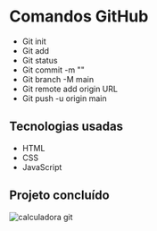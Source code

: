 # Comandos GitHub

- Git init
- Git add
- Git status
- Git commit -m ""
- Git branch -M main
- Git remote add origin URL
- Git push -u origin main

## Tecnologias usadas

- HTML
- CSS
- JavaScript

## Projeto concluído
![calculadora git](https://user-images.githubusercontent.com/83983750/150658829-70019a68-1b7a-49d6-87b4-c124e2c93b24.png)

